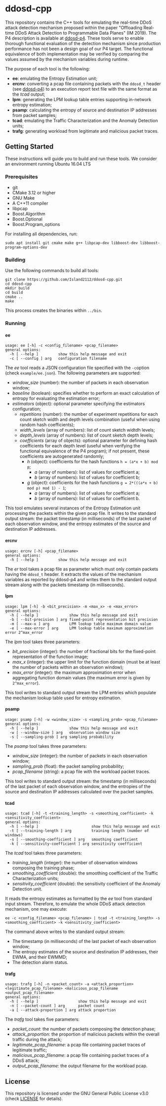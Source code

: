 # ddosd-cpp
This repository contains the C++ tools for emulating the real-time DDoS attack detection mechanism proposed within the paper "Offloading Real-time DDoS Attack Detection to Programmable Data Planes" (IM 2019).
The P4 description is available at [ddosd-p4](https://github.com/aclapolli/ddosd-p4).
These tools serve to enable thorough functional evaluation of the detection mechanism since production performance has not been a design goal of our P4 target.
The functional equivalence of both implementation may be verified by comparing the values assumed by the mechanism variables during runtime.

The purpose of each tool is the following:
- **ee**: emulating the Entropy Estimation unit;
- **ercnv**: converting a pcap file containing packets with the `ddosd_t` header (see [ddosd-p4](https://github.com/aclapolli/ddosd-p4)) to an execution report text file with the same format as the *tcad* output;
- **lpm**: generating the LPM lookup table entries supporting in-network entropy estimation;
- **psamp**: calculating the entropy of source and destination IP addresses from packet samples;
- **tcad**: emulating the Traffic Characterization and the Anomaly Detection units; 
- **trafg**: generating workload from legitimate and malicious packet traces.

## Getting Started
These instructions will guide you to build and run these tools.
We consider an environment running Ubuntu 16.04 LTS

### Prerequisites
- git
- CMake 3.12 or higher
- GNU Make
- A C++11 compiler
- libpcap
- Boost.Algorithm
- Boost.Optional
- Boost.Program_options

For installing all dependencies, run:
```
sudo apt install git cmake make g++ libpcap-dev libboost-dev libboost-program-options-dev
```

### Building
Use the following commands to build all tools:
```
git clone https://github.com/Island2112/ddosd-cpp.git
cd ddosd-cpp
mkdir build
cd build
cmake ..
make
```
This process creates the binaries within `../bin`.

### Running

#### ee
```
usage: ee [-h] -c <config_filename> <pcap_filename>
general options:
  -h [ --help ]         show this help message and exit
  -c [ --config ] arg   configuration filename
```
The *ee* tool reads a JSON configuration file specified with the `-c`option (check `example/ee.json`).
The following parameters are supported:
- *window_size* (number): the number of packets in each observation window;
- *baseline* (boolean): specifies whether to perform an exact calculation of entropy for evaluating the estimation error;
- *estimators* (object): optional parameter specifying the estimators configuration;
  - *repetitions* (number): the number of experiment repetitions for each count sketch width and depth levels combination (useful when using random hash coefficients);
  - *width_levels* (array of numbers): list of count sketch widtdh levels;
  - *depth_levels* (array of numbers): list of count sketch depth levels;
  - *coefficients* (array of objects): optional parameter for defining hash coefficients for each depth level (useful when verifying the functional equivalence of the P4 program); if not present, these coefficients are autogenerated randomly;
    - *h* (object): coefficients for the hash functions `h = (a*x + b) mod p`;
      - *a* (array of numbers): list of values for coefficient a;
      - *b* (array of numbers): list of values for coefficient b;
    - *g* (object): coefficients for the hash functions `g = 2*(((a*x + b) mod p) mod 1) - 1`;
      - *a* (array of numbers): list of values for coefficient a;
      - *b* (array of numbers): list of values for coefficient b.

This tool emulates several instances of the Entropy Estimation unit processing the packets within the given pcap file.
It writes to the standard output stream: the packet timestamp (in milliseconds) of the last packet of each observation window, and the entropy estimates of the source and destination IP addresses.

#### ercnv
```
usage: ercnv [-h] <pcap_filename>
general options:
  -h [ --help ]         show this help message and exit
```
The *er* tool takes a pcap file as parameter which must only contain packets having the `ddosd_t` header.
It extracts the values of the mechanism variables as reported by ddosd-p4 and writes them to the standard output stream along with the packets timestamp (in milliseconds).

#### lpm
```
usage: lpm [-h] -b <bit_precision> -m <max_x> -e <max_error>
general options:
  -h [ --help ]              show this help message and exit
  -b [ --bit-precision ] arg fixed-point representation bit precision
  -m [ --max-x ] arg         LPM lookup table maximum domain value
  -e [ --max-error ] arg     LPM lookup table maximum approximation error 2^max_error
```
The *lpm* tool takes three parameters:
- *bit_precision* (integer): the number of fractional bits for the fixed-point representation of the function image;
- *max_x* (integer): the upper limit for the function domain (must be at least the number of packets within an observation window);
- *max_error* (integer): the maximum approximation error when aggregating function domain values (the maximum error is given by `2^max_error`).

This tool writes to standard output stream the LPM entries which populate the mechanism lookup table used for entropy estimation.

#### psamp
```
usage: psamp [-h] -w <window_size> -s <sampling_prob> <pcap_filename>
general options:
  -h [ --help ]              show this help message and exit
  -w [ --window-size ] arg   observation window size
  -s [ --sampling-prob ] arg sampling probability
```
The *psamp* tool takes three parameters:
- *window_size* (integer): the number of packets in each observation window;
- *sampling_prob* (float): the packet sampling probability;
- *pcap_filename* (string): a pcap file with the workload packet traces.

This tool writes to standard output stream: the timestamp (in milliseconds) of the last packet of each observation window, and the entropies of the source and destination IP addresses calculated over the packet samples.

#### tcad
```
usage: tcad [-h] -t <training_length> -s <smoothing_coefficient> -k <sensitivity_coefficient>
general options:
  -h [ --help ]                        show this help message and exit
  -t [ --training-length ] arg         training length (number of windows)
  -s [ --smoothing-coefficient ] arg   smoothing coefficient
  -k [ --sensitivity-coefficient ] arg sensitivity coefficient
```
The *tcad* tool takes three parameters:
- *training_length* (integer): the number of observation windows composing the training phase;
- *smoothing_coefficient* (double): the smoothing coefficient of the Traffic Characterization units;
- *sensitivity_coefficient* (double): the sensitivity coefficient of the Anomaly Detection unit.

It reads the entropy estimates as formatted by the *ee* tool from standard input stream.
Therefore, to emulate the whole DDoS attack detection mechanism, one may execute:
```
ee -c <config_filename> <pcap_filename> | tcad -t <training_length> -s <smoothing_coefficient> -k <sensitivity_coefficient>
```
The command above writes to the standard output stream: 
- The timestamp (in milliseconds) of the last packet of each observation window;
- The entropy estimates of the source and destination IP addresses, their EWMA, and their EWMMD;
- The detection alarm status.

#### trafg
```
usage: trafg [-h] -n <packet_count> -a <attack_proportion> <legitimate_pcap_filename> <malicious_pcap_filename <output_pcap_filename>
general options:
  -h [ --help ]                  show this help message and exit
  -n [ --packet-count ] arg      packet count
  -a [ --attack-proportion ] arg attack proportion
```
The *trafg* tool takes five parameters:
- *packet_count*: the number of packets composing the detection phase;
- *attack_proportion*: the proportion of malicious packets within the overall traffic during the attack;
- *legitimate_pcap_filename*: a pcap file containing packet traces of legitimate traffic;
- *malicious_pcap_filename*: a pcap file containing packet traces of a DDoS attack;
- *output_pcap_filename*: the output filename for the workload pcap.

## License
This repository is licensed under the GNU General Public License v3.0 (check [LICENSE](LICENSE) for details).
